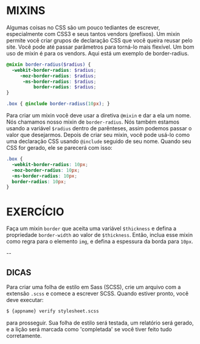 # MIXINS

Algumas coisas no CSS são um pouco tediantes de escrever, especialmente com CSS3 e seus tantos vendors (prefíxos). Um mixin permite você criar grupos de declaração CSS que você queira reusar pelo site. Você pode até passar parâmetros para torná-lo mais flexível. Um bom uso de mixin é para os vendors. Aqui está um exemplo de border-radius.

```scss
@mixin border-radius($radius) {
  -webkit-border-radius: $radius;
     -moz-border-radius: $radius;
      -ms-border-radius: $radius;
          border-radius: $radius;
}

.box { @include border-radius(10px); }
```

Para criar um mixin você deve usar a diretiva `@mixin` e dar a ela um nome. Nós chamamos nosso mixin de `border-radius`. Nós também estamos usando a variável `$radius` dentro de parênteses, assim podemos passar o valor que desejarmos. Depois de criar seu mixin, você pode usá-lo como uma declaração CSS usando `@include` seguido de seu nome. Quando seu CSS for gerado, ele se parecerá com isso:

```css
.box {
  -webkit-border-radius: 10px;
  -moz-border-radius: 10px;
  -ms-border-radius: 10px;
  border-radius: 10px;
}
```

# EXERCÍCIO

Faça um mixin `border` que aceita uma variável `$thickness` e defina a propriedade `border-width` ao valor de `$thickness`. Então, inclua esse mixin como regra para o elemento `img`, e defina a espessura da borda para `10px`.

--
## DICAS

Para criar uma folha de estilo em Sass (SCSS), crie um arquivo com a extensão `.scss` e comece a escrever SCSS. Quando estiver pronto, você deve executar:

```sh
$ {appname} verify stylesheet.scss
```

para prosseguir. Sua folha de estilo será testada, um relatório será gerado, e a lição será marcada como 'completada' se você tiver feito tudo corretamente.
